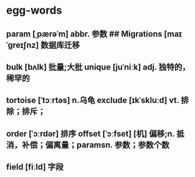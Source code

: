 # egg-words
## param [ˌpærəˈm]  abbr. 参数 ##  Migrations [maɪˈɡreɪʃnz]  数据库迁移
## bulk [bʌlk] 批量;大批 unique [juˈniːk] adj. 独特的，稀罕的
## tortoise [ˈtɔːrtəs] n.乌龟 exclude [ɪkˈskluːd] vt. 排除；排斥；
## order [ˈɔːrdər] 排序 offset [ˈɔːfset] [机] 偏移;n. 抵消，补偿；偏离量；paramsn. 参数；参数个数
## field [fiːld]  字段